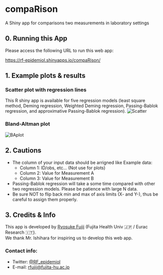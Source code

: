 # compaRison

A Shiny app for comparisons two measurements in laboratory settings

## 0. Running this App
Please access the following URL to run this web app:

https://rf-epidemiol.shinyapps.io/compaRison/

## 1. Example plots & results
### Scatter plot with regression lines
This R shiny app is available for five regression models (least square method, Deming regression, Weighted Deming regression, Passing-Bablok regression, and approximative Passing-Bablok regression).
![Scatter](https://user-images.githubusercontent.com/19466700/184702134-b69b9e0a-65a7-4537-9e59-ff285be325a3.png)

### Bland-Altman plot
![BAplot](https://user-images.githubusercontent.com/19466700/184702119-fe826242-786d-4b7a-b357-5b0f7596e8e5.png)

## 2. Cautions
- The column of your input data should be arrigned like Example data:
    - Column 1: ID/obs, etc... (Not use for plots)
    - Column 2: Value for Measurement A
    - Column 3: Value for Measurement B
- Passing-Bablok regression will take a some time compared with other two regression models. Please be patience with large N data.
- Be sure NOT to flip back min and max of axis limits (X- and Y-), thus be careful to assign them properly.

## 3. Credits & Info
This app is developed by <a href="https://scholar.google.com/citations?user=IFFZUGcAAAAJ&hl=en">Ryosuke Fujii</a> (Fujita Health Univ 🇯🇵 / Eurac Research 🇮🇹). <br>
We thank Mr. Ishihara for inspiring us to develop this web app.

### Contact info:
- Twitter: <a href="https://twitter.com/RF_epidemiol">@RF_epidemiol</a><br>
- E-mail: <a href="mailto:rfujii@fujita-hu.ac.jp;">rfujii@fujita-hu.ac.jp</a><br>
